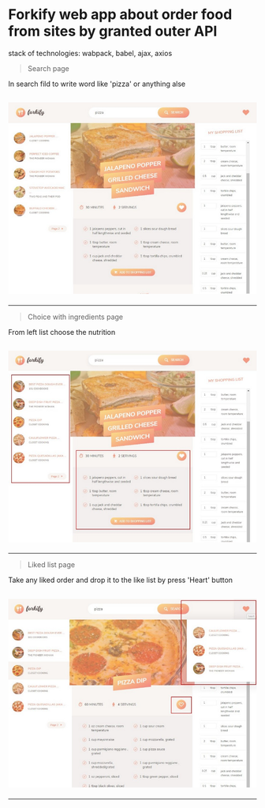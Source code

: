 # **Forkify**  web app about order food from sites by granted outer API

stack of technologies:  wabpack, babel, ajax, axios

>Search page

In search fild to write word like 'pizza' or anything alse

![1](/imagesForReadMe//1.jpg)
---
---

>Choice with ingredients page

From left list choose the nutrition

![2](/imagesForReadMe//2.jpg)
---
---

>Liked list page

Take any liked order and drop it to the like list by press 'Heart' button

![3](/imagesForReadMe//3.jpg)
---
---




